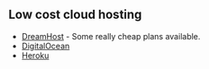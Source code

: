 
## Low cost cloud hosting

* [DreamHost](https://www.dreamhost.com/) - Some really cheap plans available.
* [DigitalOcean](https://www.digitalocean.com/)
* [Heroku](https://www.heroku.com/)
